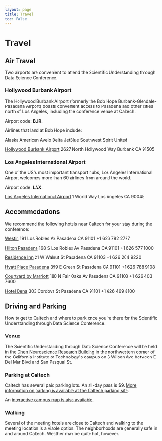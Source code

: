 ```yaml
---
layout: page
title: Travel
toc: False
---
```


# Travel

## Air Travel
Two airports are convenient to attend the Scientific Understanding through Data Science Conference.

### Hollywood Burbank Airport
The Hollywood Burbank Airport (formerly the Bob Hope Burbank-Glendale-Pasadena Airport) boasts convenient access to Pasadena and other cities north of Los Angeles, including the conference venue at Caltech.

Airport code: **BUR**.

Airlines that land at Bob Hope include:

Alaska
American
Avelo
Delta
JetBlue
Southwest
Spirit
United

[Hollywood Burbank Airport](https://www.hollywoodburbankairport.com/)
2627 North Hollywood Way
Burbank CA 91505

### Los Angeles International Airport
One of the US's most important transport hubs, Los Angeles International Airport welcomes more than 60 airlines from around the world.

Airport code: **LAX**.

[Los Angeles International Airport](https://www.flylax.com/)
1 World Way
Los Angeles CA 90045

## Accommodations
We recommend the following hotels near Caltech for your stay during the conference:

[Westin](https://www.marriott.com/en-us/hotels/laxpw-the-westin-pasadena/overview/)
191 Los Robles Av
Pasadena CA 91101
+1 626 782 2727

[Hilton Pasadena](https://www.hilton.com/en/hotels/pasphhf-hilton-pasadena/)
168 S Los Robles Av
Pasadena CA 91101
+1 626 577 1000

[Residence Inn](https://www.marriott.com/en-us/hotels/laxro-residence-inn-los-angeles-pasadena-old-town/overview/)
21 W Walnut St
Pasadena CA 91103
+1 626 204 9220

[Hyatt Place Pasadena](https://www.hyatt.com/hyatt-place/en-US/laczp-hyatt-place-pasadena)
399 E Green St
Pasadena CA 91101
+1 626 788 9108

[Courtyard by Marriott](https://www.marriott.com/en-us/hotels/laxot-courtyard-los-angeles-pasadena-old-town/overview/)
180 N Fair Oaks Av
Pasadena CA 91103
+1 626 403 7600

[Hotel Dena](https://www.hoteldena.com/)
303 Cordova St
Pasadena CA 91101
+1 626 469 8100


## Driving and Parking
How to get to Caltech and where to park once you're there for the Scientific Understanding through Data Science Conference.

### Venue
The Scientific Understanding through Data Science Conference will be held in the [Chen Neuroscience Research Building](https://maps.app.goo.gl/wNfyYdLEA8ZrptnAA) in the northwestern corner of the California Institute of Technology's campus on S Wilson Ave between E Del Mar Blvd and San Pasqual St.

### Parking at Caltech
Caltech has several paid parking lots. An all-day pass is $9. [More information on parking is available at the Caltech parking site](https://parking.caltech.edu/parking-info/visitor-parking).

An [interactive campus map is also available](https://www.caltech.edu/map/campus).

### Walking
Several of the meeting hotels are close to Caltech and walking to the meeting location is a viable option. The neighborhoods are generally safe in and around Caltech. Weather may be quite hot, however.

